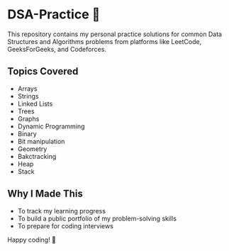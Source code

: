 # DSA-Practice 🚀

This repository contains my personal practice solutions for common Data Structures and Algorithms problems from platforms like LeetCode, GeeksForGeeks, and Codeforces.

## Topics Covered

- Arrays
- Strings
- Linked Lists
- Trees
- Graphs
- Dynamic Programming
- Binary
- Bit manipulation
- Geometry
- Bakctracking
- Heap
- Stack

## Why I Made This

- To track my learning progress
- To build a public portfolio of my problem-solving skills
- To prepare for coding interviews

Happy coding! 🧠
